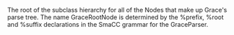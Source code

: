 The root of the subclass hierarchy for all of the Nodes that make up Grace's parse tree.  The name GraceRootNode is determined by the %prefix, %root and %suffix declarations in the SmaCC grammar for the GraceParser. 